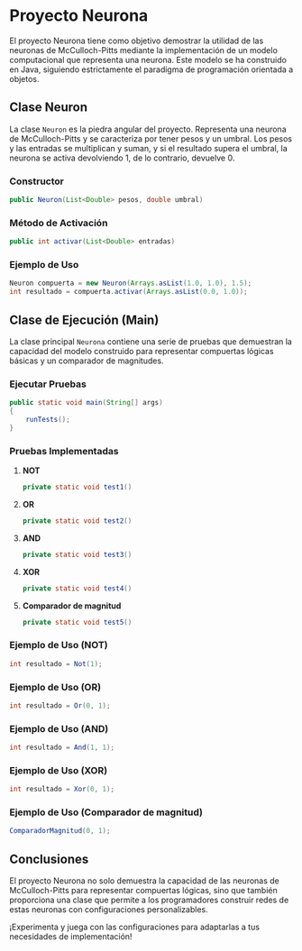 # Proyecto Neurona

El proyecto Neurona tiene como objetivo demostrar la utilidad de las neuronas de McCulloch-Pitts mediante la implementación de un modelo computacional que representa una neurona. Este modelo se ha construido en Java, siguiendo estrictamente el paradigma de programación orientada a objetos.

## Clase Neuron

La clase `Neuron` es la piedra angular del proyecto. Representa una neurona de McCulloch-Pitts y se caracteriza por tener pesos y un umbral. Los pesos y las entradas se multiplican y suman, y si el resultado supera el umbral, la neurona se activa devolviendo 1, de lo contrario, devuelve 0.

### Constructor
```java
public Neuron(List<Double> pesos, double umbral)
```

### Método de Activación
```java
public int activar(List<Double> entradas)
```

### Ejemplo de Uso
```java
Neuron compuerta = new Neuron(Arrays.asList(1.0, 1.0), 1.5);
int resultado = compuerta.activar(Arrays.asList(0.0, 1.0));
```

## Clase de Ejecución (Main)

La clase principal `Neurona` contiene una serie de pruebas que demuestran la capacidad del modelo construido para representar compuertas lógicas básicas y un comparador de magnitudes.

### Ejecutar Pruebas
```java
public static void main(String[] args)
{
    runTests();
}
```

### Pruebas Implementadas
1. **NOT**
    ```java
    private static void test1()
    ```

2. **OR**
    ```java
    private static void test2()
    ```

3. **AND**
    ```java
    private static void test3()
    ```

4. **XOR**
    ```java
    private static void test4()
    ```

5. **Comparador de magnitud**
    ```java
    private static void test5()
    ```

### Ejemplo de Uso (NOT)
```java
int resultado = Not(1);
```

### Ejemplo de Uso (OR)
```java
int resultado = Or(0, 1);
```

### Ejemplo de Uso (AND)
```java
int resultado = And(1, 1);
```

### Ejemplo de Uso (XOR)
```java
int resultado = Xor(0, 1);
```

### Ejemplo de Uso (Comparador de magnitud)
```java
ComparadorMagnitud(0, 1);
```

## Conclusiones

El proyecto Neurona no solo demuestra la capacidad de las neuronas de McCulloch-Pitts para representar compuertas lógicas, sino que también proporciona una clase que permite a los programadores construir redes de estas neuronas con configuraciones personalizables.

¡Experimenta y juega con las configuraciones para adaptarlas a tus necesidades de implementación!
